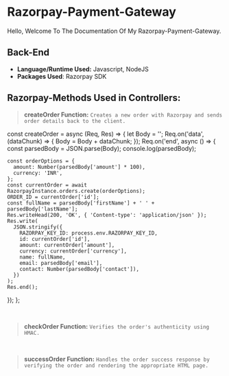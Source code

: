 # Razorpay-Payment-Gateway

Hello, Welcome To The Documentation Of My Razorpay-Payment-Gateway.

## Back-End

- **Language/Runtime Used:** Javascript, NodeJS
- **Packages Used**: Razorpay SDK

## Razorpay-Methods Used in Controllers:

> **createOrder Function:** `Creates a new order with Razorpay and sends order details back to the client.`  <BR>

const createOrder = async (Req, Res) => {
  let Body = '';
  Req.on('data', (dataChunk) => {
    Body = Body + dataChunk;
  });
  Req.on('end', async () => {
    const parsedBody = JSON.parse(Body);
    console.log(parsedBody);

    const orderOptions = {
      amount: Number(parsedBody['amount'] * 100),
      currency: 'INR',
    };
    const currentOrder = await RazorpayInstance.orders.create(orderOptions);
    ORDER_ID = currentOrder['id'];
    const fullName = parsedBody['firstName'] + ' ' + parsedBody['lastName'];
    Res.writeHead(200, 'OK', { 'Content-type': 'application/json' });
    Res.write(
      JSON.stringify({
        RAZORPAY_KEY_ID: process.env.RAZORPAY_KEY_ID,
        id: currentOrder['id'],
        amount: currentOrder['amount'],
        currency: currentOrder['currency'],
        name: fullName,
        email: parsedBody['email'],
        contact: Number(parsedBody['contact']),
      })
    );
    Res.end();
  });
};

<BR>

> **checkOrder Function:** `Verifies the order's authenticity using HMAC.`  <BR>
<BR>

> **successOrder Function:** `Handles the order success response by verifying the order and rendering the appropriate HTML page.`  <BR>
<BR>
